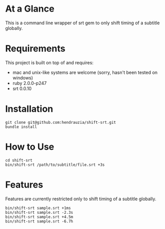 At a Glance
=========

This is a command line wrapper of srt gem to only shift timing of a subtitle globally.

Requirements
=========

This project is built on top of and requires:

* mac and unix-like systems are welcome (sorry, hasn't been tested on windows)
* ruby 2.0.0-p247
* srt 0.0.10

Installation
=========

    git clone git@github.com:hendrauzia/shift-srt.git
    bundle install

How to Use
=========

    cd shift-srt
    bin/shift-srt /path/to/subtitle/file.srt +3s

Features
=========

Features are currently restricted only to shift timing of a subtitle globally.

    bin/shift-srt sample.srt +1ms
    bin/shift-srt sample.srt -2.3s
    bin/shift-srt sample.srt +4.5m
    bin/shift-srt sample.srt -6.7h
